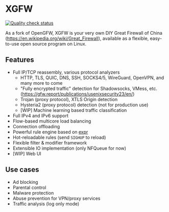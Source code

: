# XGFW

[![Quality check status](https://github.com/v2TLS/XGFW/actions/workflows/check.yaml/badge.svg)](https://github.com/v2TLS/XGFW/actions/workflows/check.yaml)

As a fork of OpenGFW, XGFW is your very own DIY Great Firewall of China (https://en.wikipedia.org/wiki/Great_Firewall), available as a flexible, easy-to-use open source program on Linux. 

## Features

- Full IP/TCP reassembly, various protocol analyzers
  - HTTP, TLS, QUIC, DNS, SSH, SOCKS4/5, WireGuard, OpenVPN, and many more to come
  - "Fully encrypted traffic" detection for Shadowsocks, VMess, etc. (https://gfw.report/publications/usenixsecurity23/en/)
  - Trojan (proxy protocol), XTLS Origin detection
  - Hysteria2 (proxy protocol) detection (not for production use)
  - [WIP] Machine learning based traffic classification
- Full IPv4 and IPv6 support
- Flow-based multicore load balancing
- Connection offloading
- Powerful rule engine based on [expr](https://github.com/expr-lang/expr)
- Hot-reloadable rules (send `SIGHUP` to reload)
- Flexible filter & modifier framework
- Extensible IO implementation (only NFQueue for now)
- [WIP] Web UI

## Use cases

- Ad blocking
- Parental control
- Malware protection
- Abuse prevention for VPN/proxy services
- Traffic analysis (log only mode)

